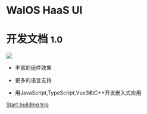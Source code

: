 

# **WalOS HaaS UI**
# **开发文档** <small>1.0</small>

![](_images/组件效果.gif)

- 丰富的组件效果

- 更多的语言支持

- 用JavaScript,TypeScript,Vue3和C++开发嵌入式应用

[Start building trip](index)

